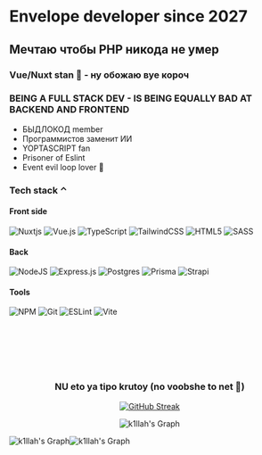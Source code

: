 # Envelope developer since 2027
## Мечтаю чтобы PHP никода не умер
### Vue/Nuxt stan 🥰 - ну обожаю вуе короч

### BEING A FULL STACK DEV - IS BEING EQUALLY BAD AT BACKEND AND FRONTEND
- БЫДЛОКОД member
- Программистов заменит ИИ
- YOPTASCRIPT fan
- Prisoner of Eslint
- Event evil loop lover 🥺

<div>
 
 ### Tech stack ⌃
 
 <div>
  
  #### Front side
  
 ![Nuxtjs](https://img.shields.io/badge/Nuxt-002E3B?style=for-the-badge&logo=nuxtdotjs&logoColor=#00DC82)
 ![Vue.js](https://img.shields.io/badge/vuejs-002E3B?style=for-the-badge&logo=vuedotjs&logoColor=%234FC08D)
 ![TypeScript](https://img.shields.io/badge/typescript-002E3B.svg?style=for-the-badge&logo=typescript&logoColor=blue)
 ![TailwindCSS](https://img.shields.io/badge/tailwindcss-002E3B?style=for-the-badge&logo=tailwind-css&logoColor=blue)
 ![HTML5](https://img.shields.io/badge/html5-002E3B?style=for-the-badge&logo=html5&logoColor=orange)
 ![SASS](https://img.shields.io/badge/SASS-002E3B?style=for-the-badge&logo=SASS&logoColor=purple)

 #### Back 

 ![NodeJS](https://img.shields.io/badge/node.js-04657b?style=for-the-badge&logo=node.js&logoColor=green)
 ![Express.js](https://img.shields.io/badge/express.js-04657b?style=for-the-badge&logo=express&logoColor=%2361DAFB)
 ![Postgres](https://img.shields.io/badge/postgres-04657b?style=for-the-badge&logo=postgresql&logoColor=white)
 ![Prisma](https://img.shields.io/badge/Prisma-04657b?style=for-the-badge&logo=Prisma&logoColor=white)
 ![Strapi](https://img.shields.io/badge/strapi-04657b?style=for-the-badge&logo=strapi&logoColor=blue)

#### Tools

![NPM](https://img.shields.io/badge/NPM-710000?style=for-the-badge&logo=npm&logoColor=white)
![Git](https://img.shields.io/badge/git-710000?style=for-the-badge&logo=git&logoColor=f64d27)
![ESLint](https://img.shields.io/badge/ESLint-710000?style=for-the-badge&logo=eslint&logoColor=4a31c3)
![Vite](https://img.shields.io/badge/vite-710000?style=for-the-badge&logo=vite&logoColor=yellow)

 </div>
</div>
<br>
<p align="center">
<img src="tayler (1) (1) (1)-min.gif" alt="">
</p>

<br>
<br>
<div align="center">
 
### NU eto ya tipo krutoy (no voobshe to net 👿)

<p align="center">
<a href="https://git.io/streak-stats"><img src="https://github-readme-streak-stats.herokuapp.com?user=k1llah&theme=tokyonight&hide_border=true&card_width=500" alt="GitHub Streak" /></a>

  <br/>
</p>
</div>

<div align="center">
 
![k1llah's Graph](http://github-profile-summary-cards.vercel.app/api/cards/profile-details?username=k1llah&theme=midnight_purple)  

</div>
<div style="display: flex;" align="center">
  <img src="http://github-profile-summary-cards.vercel.app/api/cards/stats?username=k1llah&theme=midnight_purple" alt="k1llah's Graph" />
  <img src="http://github-profile-summary-cards.vercel.app/api/cards/most-commit-language?username=k1llah&theme=midnight_purple" alt="k1llah's Graph" />
</div>
<!--   <img src="c6f93b09460ca403a534d2c3e12076c9.jpg" alt=""> -->
